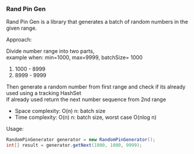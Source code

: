 ### Rand Pin Gen

Rand Pin Gen is a library that generates a batch of random numbers in the given range.

Approach:

Divide number range into two parts,  
example when: min=1000, max=9999,  batchSize= 1000

1. 1000 - 8999
2. 8999 - 9999

Then generate a random number from first range and check if its already used using a tracking HashSet  
If already used return the next number sequence from 2nd range


- Space complexity: O(n) n: batch size
- Time complexity: O(n) n: batch size, worst case O(nlog n)

Usage:

```java 
RandomPinGenerator generator = new RandomPinGenerator();
int[] result = generator.getNext(1000, 1000, 9999);
   ```
